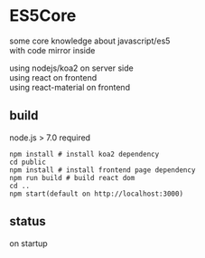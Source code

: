 # ES5Core  
some core knowledge about javascript/es5  
with code mirror inside  

using nodejs/koa2 on server side  
using react on frontend  
using react-material on frontend  

## build
node.js > 7.0 required
```
npm install # install koa2 dependency  
cd public  
npm install # install frontend page dependency  
npm run build # build react dom  
cd ..  
npm start(default on http://localhost:3000)  
```
## status
on startup  
